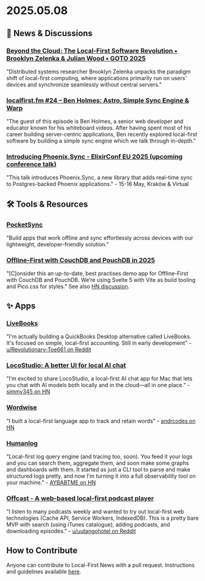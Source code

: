 # 2025.05.08

## 📰 News & Discussions

### [Beyond the Cloud: The Local-First Software Revolution • Brooklyn Zelenka & Julian Wood • GOTO 2025](https://www.youtube.com/watch?v=9gZMnJ2XPkM)
"Distributed systems researcher Brooklyn Zelenka unpacks the paradigm shift of local-first computing, where applications primarily run on users' devices and synchronize seamlessly without central servers."

### [localfirst.fm #24 – Ben Holmes: Astro, Simple Sync Engine & Warp](https://www.localfirst.fm/24)
"The guest of this episode is Ben Holmes, a senior web developer and educator known for his whiteboard videos. After having spent most of his career building server-centric applications, Ben recently explored local-first software by building a simple sync engine which we talk through in-depth."

### [Introducing Phoenix.Sync - ElixirConf EU 2025 (upcoming conference talk)](https://www.elixirconf.eu/keynotes/keynote-phoenix-sync-with-electricsql/)
"This talk introduces Phoenix.Sync, a new library that adds real-time sync to Postgres-backed Phoenix applications." - 15-16 May, Kraków & Virtual


## 🛠️ Tools & Resources

### [PocketSync](https://pocketsync.dev/)
"Build apps that work offline and sync effortlessly across devices with our lightweight, developer-friendly solution."

### [Offline-First with CouchDB and PouchDB in 2025](https://neighbourhood.ie/blog/2025/03/26/offline-first-with-couchdb-and-pouchdb-in-2025)
"[C]onsider this an up-to-date, best practises demo app for Offline-First with CouchDB and PouchDB. We’re using Svelte 5 with Vite as build tooling and Pico.css for styles." See also [HN discussion](https://news.ycombinator.com/item?id=43850550).


## ✨ Apps

### [LiveBooks](https://www.mencarii.com/)
"I'm actually building a QuickBooks Desktop alternative called LiveBooks. It's focused on simple, local-first accounting. Still in early development" - [u/Revolutionary-Toe661 on Reddit](https://www.reddit.com/r/QuickBooks/comments/1kc5od5/comment/mq7z57x/)

### [LocoStudio: A better UI for local AI chat](https://www.locostudio.ai/)
"I’m excited to share LocoStudio, a local-first AI chat app for Mac that lets you chat with AI models both locally and in the cloud—all in one place." - [simmy345 on HN](https://news.ycombinator.com/item?id=43914928)

### [Wordwise](https://www.getwordwise.app/)
"I built a local-first language app to track and retain words" - [andrcodes on HN](https://news.ycombinator.com/item?id=43905722)

### [Humanlog](https://humanlog.io/)
"Local-first log query engine (and tracing too, soon). You feed it your logs and you can search them, aggregate them, and soon make some graphs and dashboards with them. It started as just a CLI tool to parse and make structured logs pretty, and now I'm turning it into a full observability tool on your machine." - [AYBABTME on HN](https://news.ycombinator.com/item?id=43864753)

### [Offcast - A web-based local-first podcast player](https://offcast.fm/)
"I listen to many podcasts weekly and wanted to try out local-first web technologies (Cache API, Service Workers, IndexedDB). This is a pretty bare MVP with search (using iTunes catalogue), adding podcasts, and downloading episodes." - [u/uutangohotel on Reddit](https://www.reddit.com/r/indiehackers/comments/1kh02ij/offcast_a_webbased_localfirst_podcast_player/)


## How to Contribute
Anyone can contribute to Local-First News with a pull request. Instructions and guidelines available [here](https://github.com/localfirstnews/localfirstnews).
